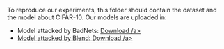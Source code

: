 To reproduce our experiments, this folder should contain the dataset and the model about CIFAR-10. Our models are uploaded in:

* Model attacked by BadNets:  <a href="https://drive.google.com/file/d/14u1enE02cBQuVnTdO-1J8XT2Dm-A2LRn/view?usp=drive_link" target="_blank">Download /a> 
* Model attacked by Blend:  <a href="https://drive.google.com/file/d/15QtxiWE5HQYn_8BSlucG06HgYttYOwtZ/view?usp=sharing" target="_blank">Download /a> 
